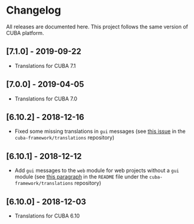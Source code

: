 # Changelog

All releases are documented here. This project follows the same version of CUBA platform.

## [7.1.0] - 2019-09-22

- Translations for CUBA 7.1

## [7.0.0] - 2019-04-05

- Translations for CUBA 7.0

## [6.10.2] - 2018-12-16

- Fixed some missing translations in `gui` messages (see [this issue](https://github.com/cuba-platform/translations/issues/45) in the `cuba-framework/translations` repository)

## [6.10.1] - 2018-12-12

- Add `gui` messages to the `web` module for web projects without a `gui` module (see [this paragraph](https://github.com/cuba-platform/translations#using-an-existing-translation) in the `README` file under the `cuba-framework/translations` repository)

## [6.10.0] - 2018-12-03

- Translations for CUBA 6.10

